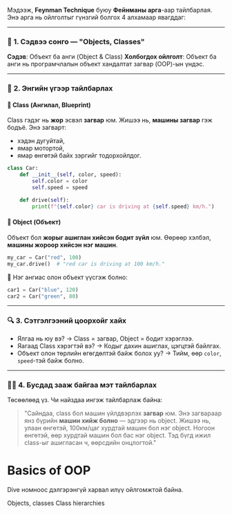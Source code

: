 Мэдээж, **Feynman Technique** буюу **Фейнманы арга**-аар тайлбарлая. Энэ арга нь ойлголтыг гүнзгий болгох 4 алхамаар явагддаг:

---

### 🎯 **1. Сэдвээ сонго — "Objects, Classes"**

**Сэдэв**: Объект ба анги (Object & Class)
**Холбогдох ойлголт**: Объект ба анги нь програмчлалын объект хандалтат загвар (OOP)-ын үндэс.

---

### 🧠 **2. Энгийн үгээр тайлбарлах**

#### 🔷 Class (Ангилал, Blueprint)

Class гэдэг нь **жор** эсвэл **загвар** юм.
Жишээ нь, **машины загвар** гэж бодъё. Энэ загварт:

* хэдэн дугуйтай,
* ямар мотортой,
* ямар өнгөтэй байх зэргийг тодорхойлдог.

```python
class Car:
    def __init__(self, color, speed):
        self.color = color
        self.speed = speed

    def drive(self):
        print(f"{self.color} car is driving at {self.speed} km/h.")
```

#### 🔷 Object (Объект)

Объект бол **жорыг ашиглан хийсэн бодит зүйл** юм.
Өөрөөр хэлбэл, **машины жороор хийсэн нэг машин**.

```python
my_car = Car("red", 100)
my_car.drive()  # "red car is driving at 100 km/h."
```

🔁 Нэг ангиас олон объект үүсгэж болно:

```python
car1 = Car("blue", 120)
car2 = Car("green", 80)
```

---

### 🔍 **3. Сэтгэлгээний цоорхойг хайх**

* Ялгаа нь юу вэ? → Class = загвар, Object = бодит хэрэглээ.
* Яагаад Class хэрэгтэй вэ? → Кодыг дахин ашиглах, цэгцтэй байлгах.
* Объект олон төрлийн өгөгдөлтэй байж болох уу? → Тийм, өөр `color`, `speed`-тэй байж болно.

---

### 👩‍🏫 **4. Бусдад зааж байгаа мэт тайлбарлах**

Төсөөлөөд үз. Чи найздаа ингэж тайлбарлаж байна:

> "Сайндаа, class бол машин үйлдвэрлэх **загвар** юм. Энэ загвараар янз бүрийн **машин хийж болно** — эдгээр нь object. Жишээ нь, улаан өнгөтэй, 100км/цаг хурдтай машин бол нэг object. Ногоон өнгөтэй, өөр хурдтай машин бол бас нэг object. Тэд бүгд ижил class-ыг ашигласан ч, өөрсдийн онцлогтой."


# Basics of OOP
Dive номноос дэлгэрэнгүй харвал илүү ойлгомжтой байна.

Objects, classes
Class hierarchies